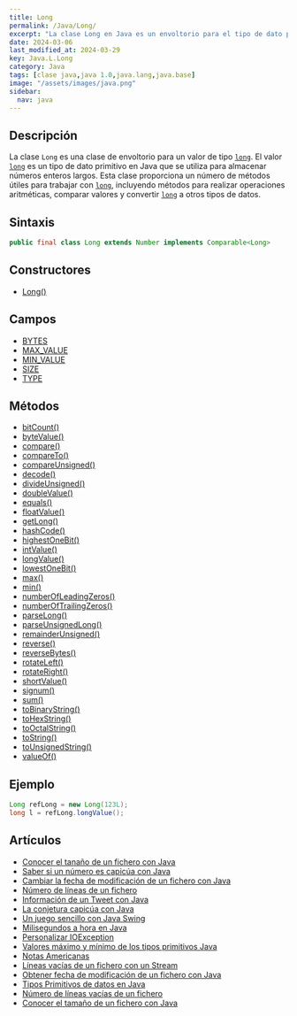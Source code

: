 ```yaml
---
title: Long
permalink: /Java/Long/
excerpt: "La clase Long en Java es un envoltorio para el tipo de dato primitivo long. Proporciona métodos para trabajar con números enteros largos."
date: 2024-03-06
last_modified_at: 2024-03-29
key: Java.L.Long
category: Java
tags: [clase java,java 1.0,java.lang,java.base]
image: "/assets/images/java.png"
sidebar:
  nav: java
---
```


## Descripción


La clase `Long` es una clase de envoltorio para un valor de tipo [`long`](https://manualweb.net/java/tipos-datos-primitivos-java/#long). El valor [`long`](https://manualweb.net/java/tipos-datos-primitivos-java/#long) es un tipo de dato primitivo en Java que se utiliza para almacenar números enteros largos. Esta clase proporciona un número de métodos útiles para trabajar con [`long`](https://manualweb.net/java/tipos-datos-primitivos-java/#long), incluyendo métodos para realizar operaciones aritméticas, comparar valores y convertir [`long`](https://manualweb.net/java/tipos-datos-primitivos-java/#long) a otros tipos de datos.


## Sintaxis


```java
public final class Long extends Number implements Comparable<Long>
```


## Constructores

- [Long()](https://www.w3api.com/Java/Long/Long/)

## Campos

- [BYTES](https://www.w3api.com/Java/Long/BYTES/)
- [MAX_VALUE](https://www.w3api.com/Java/Long/MAX_VALUE/)
- [MIN_VALUE](https://www.w3api.com/Java/Long/MIN_VALUE/)
- [SIZE](https://www.w3api.com/Java/Long/SIZE/)
- [TYPE](https://www.w3api.com/Java/Long/TYPE/)

## Métodos

- [bitCount()](https://www.w3api.com/Java/Long/bitCount/)
- [byteValue()](https://www.w3api.com/Java/Long/byteValue/)
- [compare()](https://www.w3api.com/Java/Long/compare/)
- [compareTo()](https://www.w3api.com/Java/Long/compareTo/)
- [compareUnsigned()](https://www.w3api.com/Java/Long/compareUnsigned/)
- [decode()](https://www.w3api.com/Java/Long/decode/)
- [divideUnsigned()](https://www.w3api.com/Java/Long/divideUnsigned/)
- [doubleValue()](https://www.w3api.com/Java/Long/doubleValue/)
- [equals()](https://www.w3api.com/Java/Long/equals/)
- [floatValue()](https://www.w3api.com/Java/Long/floatValue/)
- [getLong()](https://www.w3api.com/Java/Long/getLong/)
- [hashCode()](https://www.w3api.com/Java/Long/hashCode/)
- [highestOneBit()](https://www.w3api.com/Java/Long/highestOneBit/)
- [intValue()](https://www.w3api.com/Java/Long/intValue/)
- [longValue()](https://www.w3api.com/Java/Long/longValue/)
- [lowestOneBit()](https://www.w3api.com/Java/Long/lowestOneBit/)
- [max()](https://www.w3api.com/Java/Long/max/)
- [min()](https://www.w3api.com/Java/Long/min/)
- [numberOfLeadingZeros()](https://www.w3api.com/Java/Long/numberOfLeadingZeros/)
- [numberOfTrailingZeros()](https://www.w3api.com/Java/Long/numberOfTrailingZeros/)
- [parseLong()](https://www.w3api.com/Java/Long/parseLong/)
- [parseUnsignedLong()](https://www.w3api.com/Java/Long/parseUnsignedLong/)
- [remainderUnsigned()](https://www.w3api.com/Java/Long/remainderUnsigned/)
- [reverse()](https://www.w3api.com/Java/Long/reverse/)
- [reverseBytes()](https://www.w3api.com/Java/Long/reverseBytes/)
- [rotateLeft()](https://www.w3api.com/Java/Long/rotateLeft/)
- [rotateRight()](https://www.w3api.com/Java/Long/rotateRight/)
- [shortValue()](https://www.w3api.com/Java/Long/shortValue/)
- [signum()](https://www.w3api.com/Java/Long/signum/)
- [sum()](https://www.w3api.com/Java/Long/sum/)
- [toBinaryString()](https://www.w3api.com/Java/Long/toBinaryString/)
- [toHexString()](https://www.w3api.com/Java/Long/toHexString/)
- [toOctalString()](https://www.w3api.com/Java/Long/toOctalString/)
- [toString()](https://www.w3api.com/Java/Long/toString/)
- [toUnsignedString()](https://www.w3api.com/Java/Long/toUnsignedString/)
- [valueOf()](https://www.w3api.com/Java/Long/valueOf/)

## Ejemplo


```java
Long refLong = new Long(123L);
long l = refLong.longValue();
```


## Artículos

- [Conocer el tanaño de un fichero con Java](http://lineadecodigo.com/java/conocer-el-tamano-de-un-fichero-con-java/)
- [Saber si un número es capicúa con Java](http://lineadecodigo.com/java/saber-si-un-numero-es-capicua-con-java/)
- [Cambiar la fecha de modificación de un fichero con Java](http://lineadecodigo.com/java/cambiar-la-fecha-de-modificacion-de-un-fichero-con-java/)
- [Número de líneas de un fichero](http://lineadecodigo.com/java/numero-de-lineas-de-un-fichero/)
- [Información de un Tweet con Java](http://lineadecodigo.com/java/informacion-de-un-tweet-con-java/)
- [La conjetura capicúa con Java](http://lineadecodigo.com/java/la-conjetura-capicua-con-java/)
- [Un juego sencillo con Java Swing](http://lineadecodigo.com/java/un-juego-sencillo-con-java-swing/)
- [Milisegundos a hora en Java](http://lineadecodigo.com/2007/03/29/milisegundos-a-hora-en-java/)
- [Personalizar IOException](http://lineadecodigo.com/java/personalizar-ioexception/)
- [Valores máximo y mínimo de los tipos primitivos Java](http://lineadecodigo.com/java/valores-maximo-y-minimo-de-los-tipos-primitivos-java/)
- [Notas Americanas](http://lineadecodigo.com/java/notas-americanas/)
- [Líneas vacías de un fichero con un Stream](http://lineadecodigo.com/java/lineas-vacias-de-un-fichero-con-un-stream/)
- [Obtener fecha de modificación de un fichero con Java](http://lineadecodigo.com/java/obtener-fecha-de-modificacion-de-un-fichero-con-java/)
- [Tipos Primitivos de datos en Java](http://lineadecodigo.com/java/tipos-primitivos-de-datos-en-java/)
- [Número de líneas vacías de un fichero](http://lineadecodigo.com/java/numero-de-lineas-vacias-de-un-fichero/)
- [Conocer el tamaño de un fichero con Java](http://lineadecodigo.com/2007/07/07/conocer-el-tamano-de-un-fichero-con-java/)
